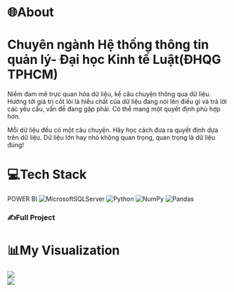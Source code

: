 
# 🌐About
# Chuyên ngành Hệ thống thông tin quản lý- Đại học Kinh tế Luật(ĐHQG TPHCM)
Niềm đam mê trực quan hóa dữ liệu, kể câu chuyện thông qua dữ liệu.
Hướng tới giá trị cốt lõi là hiểu chất của dữ liệu đang nói lên điều gì và trả lời các yêu cầu, vấn đề đang gặp phải. Có thể mang một quyết định phù hợp hơn.

Mỗi dữ liệu đều có một câu chuyện. Hãy học cách đưa ra quyết định dựa trên dữ liệu. Dữ liệu lớn hay nhỏ không quan trọng, quan trọng là dữ liệu đúng!

# 💻Tech Stack
POWER BI
![MicrosoftSQLServer](https://img.shields.io/badge/Microsoft%20SQL%20Sever-CC2927?style=for-the-badge&logo=microsoft%20sql%20server&logoColor=white)
![Python](https://img.shields.io/badge/python-3670A0?style=for-the-badge&logo=python&logoColor=ffdd54) 
![NumPy](https://img.shields.io/badge/numpy-%23013243.svg?style=for-the-badge&logo=numpy&logoColor=white)
![Pandas](https://img.shields.io/badge/pandas-%23150458.svg?style=for-the-badge&logo=pandas&logoColor=white)

### ✍️Full Project

# 📊My Visualization

![](https://github-readme-stats.vercel.app/api?username=minhhieu247&theme=radical&hide_border=false&include_all_commits=false&count_private=false)<br/>
![](https://github-readme-streak-stats.herokuapp.com/?user=minhhieu247&theme=radical&hide_border=false)<br/>








